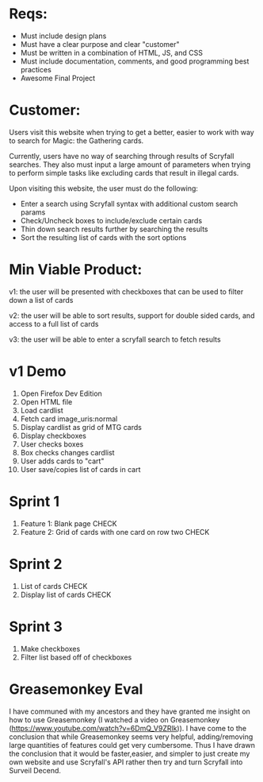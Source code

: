 # Reqs:

* Must include design plans
* Must have a clear purpose and clear "customer"
* Must be written in a combination of HTML, JS, and CSS
* Must include documentation, comments, and good programming best practices
* Awesome Final Project

# Customer:

Users visit this website when trying to get a better, easier to work with way to search for Magic: the Gathering cards.

Currently, users have no way of searching through results of Scryfall searches. They also must input a large amount of parameters when trying to perform simple tasks like excluding cards that result in illegal cards.

Upon visiting this website, the user must do the following:

* Enter a search using Scryfall syntax with additional custom search params
* Check/Uncheck boxes to include/exclude certain cards
* Thin down search results further by searching the results
* Sort the resulting list of cards with the sort options

# Min Viable Product:

v1: the user will be presented with checkboxes that can be used to filter down a list of cards

v2: the user will be able to sort results, support for double sided cards, and access to a full list of cards

v3: the user will be able to enter a scryfall search to fetch results

# v1 Demo

1. Open Firefox Dev Edition
1. Open HTML file
1. Load cardlist
1. Fetch card image_uris:normal
1. Display cardlist as grid of MTG cards
1. Display checkboxes
1. User checks boxes
1. Box checks changes cardlist
1. User adds cards to "cart"
1. User save/copies list of cards in cart

# Sprint 1

1. Feature 1: Blank page CHECK
1. Feature 2: Grid of cards with one card on row two CHECK

# Sprint 2

1. List of cards CHECK
1. Display list of cards CHECK

# Sprint 3

1. Make checkboxes
1. Filter list based off of checkboxes

# Greasemonkey Eval

I have communed with my ancestors and they have granted me insight on how to use Greasemonkey (I watched a video on Greasemonkey (https://www.youtube.com/watch?v=6DmQ_V9ZRlk)). I have come to the conclusion that while Greasemonkey seems very helpful, adding/removing large quantities of features could get very cumbersome. Thus I have drawn the conclusion that it would be faster,easier, and simpler to just create my own website and use Scryfall's API rather then try and turn Scryfall into Surveil Decend.